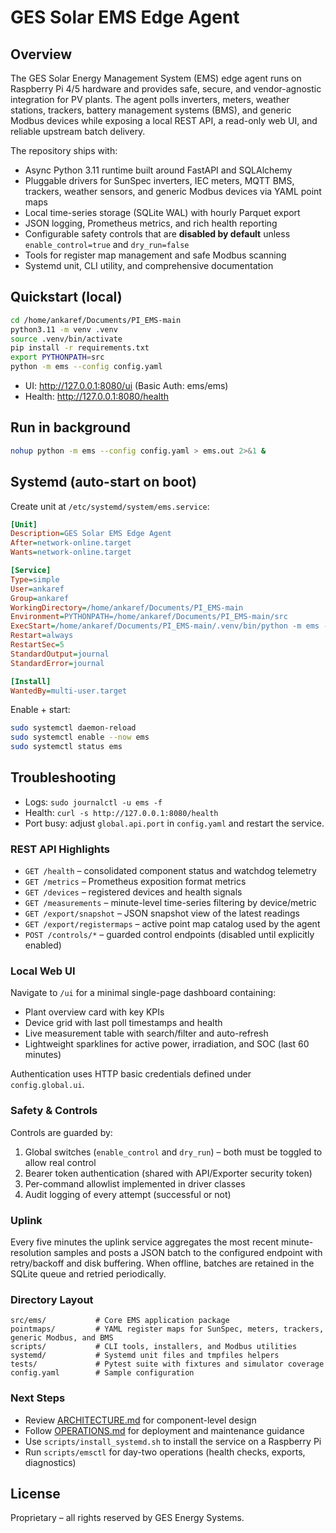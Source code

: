 # GES Solar EMS Edge Agent

## Overview
The GES Solar Energy Management System (EMS) edge agent runs on Raspberry Pi 4/5 hardware and provides
safe, secure, and vendor-agnostic integration for PV plants. The agent polls inverters, meters, weather
stations, trackers, battery management systems (BMS), and generic Modbus devices while exposing a local
REST API, a read-only web UI, and reliable upstream batch delivery.

The repository ships with:

- Async Python 3.11 runtime built around FastAPI and SQLAlchemy
- Pluggable drivers for SunSpec inverters, IEC meters, MQTT BMS, trackers, weather sensors, and generic
  Modbus devices via YAML point maps
- Local time-series storage (SQLite WAL) with hourly Parquet export
- JSON logging, Prometheus metrics, and rich health reporting
- Configurable safety controls that are **disabled by default** unless `enable_control=true` and `dry_run=false`
- Tools for register map management and safe Modbus scanning
- Systemd unit, CLI utility, and comprehensive documentation

## Quickstart (local)

```bash
cd /home/ankaref/Documents/PI_EMS-main
python3.11 -m venv .venv
source .venv/bin/activate
pip install -r requirements.txt
export PYTHONPATH=src
python -m ems --config config.yaml
```

- UI: http://127.0.0.1:8080/ui (Basic Auth: ems/ems)
- Health: http://127.0.0.1:8080/health

## Run in background
```bash
nohup python -m ems --config config.yaml > ems.out 2>&1 &
```

## Systemd (auto-start on boot)

Create unit at `/etc/systemd/system/ems.service`:

```ini
[Unit]
Description=GES Solar EMS Edge Agent
After=network-online.target
Wants=network-online.target

[Service]
Type=simple
User=ankaref
Group=ankaref
WorkingDirectory=/home/ankaref/Documents/PI_EMS-main
Environment=PYTHONPATH=/home/ankaref/Documents/PI_EMS-main/src
ExecStart=/home/ankaref/Documents/PI_EMS-main/.venv/bin/python -m ems --config /home/ankaref/Documents/PI_EMS-main/config.yaml
Restart=always
RestartSec=5
StandardOutput=journal
StandardError=journal

[Install]
WantedBy=multi-user.target
```

Enable + start:
```bash
sudo systemctl daemon-reload
sudo systemctl enable --now ems
sudo systemctl status ems
```

## Troubleshooting
- Logs: `sudo journalctl -u ems -f`
- Health: `curl -s http://127.0.0.1:8080/health`
- Port busy: adjust `global.api.port` in `config.yaml` and restart the service.

### REST API Highlights
- `GET /health` – consolidated component status and watchdog telemetry
- `GET /metrics` – Prometheus exposition format metrics
- `GET /devices` – registered devices and health signals
- `GET /measurements` – minute-level time-series filtering by device/metric
- `GET /export/snapshot` – JSON snapshot view of the latest readings
- `GET /export/registermaps` – active point map catalog used by the agent
- `POST /controls/*` – guarded control endpoints (disabled until explicitly enabled)

### Local Web UI
Navigate to `/ui` for a minimal single-page dashboard containing:
- Plant overview card with key KPIs
- Device grid with last poll timestamps and health
- Live measurement table with search/filter and auto-refresh
- Lightweight sparklines for active power, irradiation, and SOC (last 60 minutes)

Authentication uses HTTP basic credentials defined under `config.global.ui`.

### Safety & Controls
Controls are guarded by:
1. Global switches (`enable_control` and `dry_run`) – both must be toggled to allow real control
2. Bearer token authentication (shared with API/Exporter security token)
3. Per-command allowlist implemented in driver classes
4. Audit logging of every attempt (successful or not)

### Uplink
Every five minutes the uplink service aggregates the most recent minute-resolution samples and posts a
JSON batch to the configured endpoint with retry/backoff and disk buffering. When offline, batches are
retained in the SQLite queue and retried periodically.

### Directory Layout
```
src/ems/           # Core EMS application package
pointmaps/         # YAML register maps for SunSpec, meters, trackers, generic Modbus, and BMS
scripts/           # CLI tools, installers, and Modbus utilities
systemd/           # Systemd unit files and tmpfiles helpers
tests/             # Pytest suite with fixtures and simulator coverage
config.yaml        # Sample configuration
```

### Next Steps
- Review [ARCHITECTURE.md](ARCHITECTURE.md) for component-level design
- Follow [OPERATIONS.md](OPERATIONS.md) for deployment and maintenance guidance
- Use `scripts/install_systemd.sh` to install the service on a Raspberry Pi
- Run `scripts/emsctl` for day-two operations (health checks, exports, diagnostics)

## License
Proprietary – all rights reserved by GES Energy Systems.

